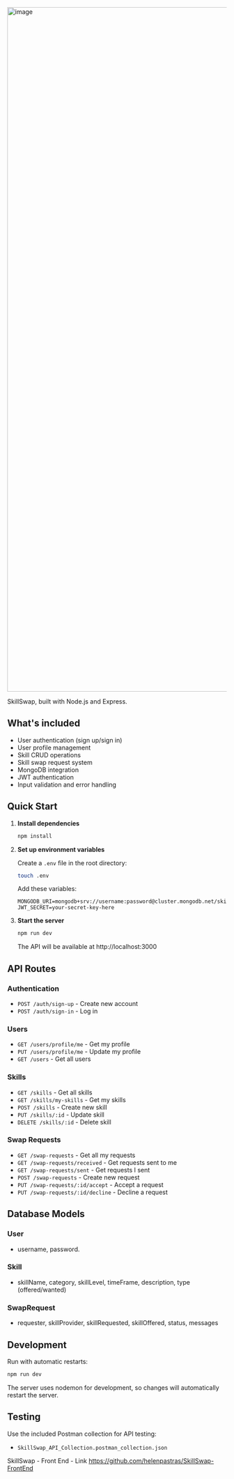 <img width="3012" height="1572" alt="image" src="https://github.com/user-attachments/assets/3d81a011-5257-413d-98ad-f99d08a393d9" />


SkillSwap, built with Node.js and Express.

## What's included

- User authentication (sign up/sign in)
- User profile management
- Skill CRUD operations
- Skill swap request system
- MongoDB integration
- JWT authentication
- Input validation and error handling

## Quick Start

1. **Install dependencies**
   ```bash
   npm install
   ```

2. **Set up environment variables**
   
   Create a `.env` file in the root directory:
   ```bash
   touch .env
   ```
   
   Add these variables:
   ```
   MONGODB_URI=mongodb+srv://username:password@cluster.mongodb.net/skillswap
   JWT_SECRET=your-secret-key-here
   ```

3. **Start the server**
   ```bash
   npm run dev
   ```
   
   The API will be available at http://localhost:3000

## API Routes

### Authentication
- `POST /auth/sign-up` - Create new account
- `POST /auth/sign-in` - Log in

### Users
- `GET /users/profile/me` - Get my profile
- `PUT /users/profile/me` - Update my profile
- `GET /users` - Get all users

### Skills
- `GET /skills` - Get all skills
- `GET /skills/my-skills` - Get my skills
- `POST /skills` - Create new skill
- `PUT /skills/:id` - Update skill
- `DELETE /skills/:id` - Delete skill

### Swap Requests
- `GET /swap-requests` - Get all my requests
- `GET /swap-requests/received` - Get requests sent to me
- `GET /swap-requests/sent` - Get requests I sent
- `POST /swap-requests` - Create new request
- `PUT /swap-requests/:id/accept` - Accept a request
- `PUT /swap-requests/:id/decline` - Decline a request

## Database Models

### User
- username, password.

### Skill
- skillName, category, skillLevel, timeFrame, description, type (offered/wanted)

### SwapRequest
- requester, skillProvider, skillRequested, skillOffered, status, messages

## Development

Run with automatic restarts:
```bash
npm run dev
```

The server uses nodemon for development, so changes will automatically restart the server.

## Testing

Use the included Postman collection for API testing:
- `SkillSwap_API_Collection.postman_collection.json`

SkillSwap - Front End - Link
https://github.com/helenpastras/SkillSwap-FrontEnd

